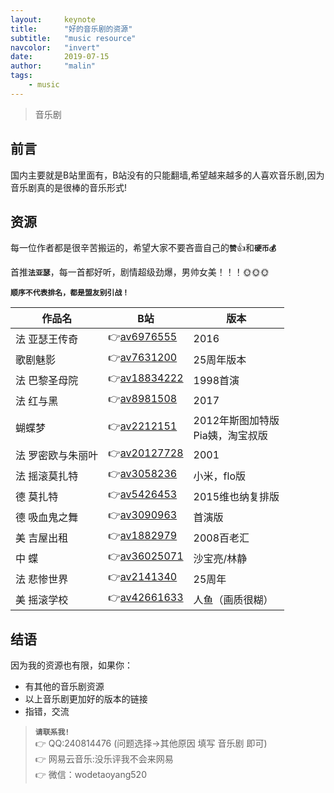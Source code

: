 ```yaml
---
layout:     keynote
title:      "好的音乐剧的资源"
subtitle:   "music resource"
navcolor:   "invert"
date:       2019-07-15
author:     "malin"
tags:
    - music
---
```



> 音乐剧

## 前言

国内主要就是B站里面有，B站没有的只能翻墙,希望越来越多的人喜欢音乐剧,因为音乐剧真的是很棒的音乐形式!

## 资源

每一位作者都是很辛苦搬运的，希望大家不要吝啬自己的<code>**赞**</code>👍和<code>**硬币💰**</code>

首推<code>**法亚瑟**</code>，每一首都好听，剧情超级劲爆，男帅女美！！！🌞🌞🌞

<code>**顺序不代表排名，都是盟友别引战！**</code>

| 作品名 | B站 | 版本 |
|---|---|---|
| 法 亚瑟王传奇 | 👉[av6976555](https://www.bilibili.com/video/av6976555/?p=2) | 2016 |
| 歌剧魅影 | 👉[av7631200](https://www.bilibili.com/video/av7631200) | 25周年版本 |
| 法 巴黎圣母院 | 👉[av18834222](https://www.bilibili.com/video/av18834222) | 1998首演 |
| 法 红与黑 | 👉[av8981508](https://www.bilibili.com/video/av8981508) | 2017 |
| 蝴蝶梦 | 👉[av2212151](https://www.bilibili.com/video/av2212151) | 2012年斯图加特版<br>Pia姨，淘宝叔版 |
| 法 罗密欧与朱丽叶 | 👉[av20127728](https://www.bilibili.com/video/av20127728) | 2001 |
| 法 摇滚莫扎特 | 👉[av3058236](https://www.bilibili.com/video/av3058236) | 小米，flo版 |
| 德 莫扎特 | 👉[av5426453](https://www.bilibili.com/video/av5426453) | 2015维也纳复排版 |
| 德 吸血鬼之舞 | 👉[av3090963](https://www.bilibili.com/video/av3090963) | 首演版 |
| 美 吉屋出租 | 👉[av1882979](https://www.bilibili.com/video/av1882979) | 2008百老汇 |
| 中 蝶 | 👉[av36025071](https://www.bilibili.com/video/av36025071) | 沙宝亮/林静 |
| 法 悲惨世界 | 👉[av2141340](https://www.bilibili.com/video/av2141340) | 25周年 |
| 美 摇滚学校 | 👉[av42661633](https://www.bilibili.com/video/av42661633) | 人鱼（画质很糊） |



## 结语

因为我的资源也有限，如果你：
- 有其他的音乐剧资源
- 以上音乐剧更加好的版本的链接
- 指错，交流

> <code>**请联系我!**</code>  
> 👉 QQ:240814476  (问题选择->其他原因 填写 音乐剧 即可)  
> 👉 网易云音乐:没乐评我不会来网易  
> 👉 微信：wodetaoyang520  

